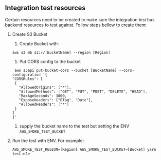## Integration test resources

Certain resources need to be created to make sure the integration test
has backend resources to test against. Follow steps bellow to create them:

1. Create S3 Bucket

   1. Create Bucket with:

   ```console
   aws s3 mb s3://[BucketName] --region [Region]
   ```

   1. Put CORS config to the bucket

   ```console
    aws s3api put-bucket-cors --bucket [BucketName] --cors-configuration '{
   "CORSRules": [
    {
      "AllowedOrigins": ["*"],
      "AllowedMethods": ["GET", "PUT", "POST", "DELETE", "HEAD"],
      "MaxAgeSeconds": 3000,
      "ExposeHeaders": ["ETag", "Date"],
      "AllowedHeaders": ["*"]
    }
   ]
   }'
   ```

   1. supply the bucket name to the test but setting the ENV `AWS_SMOKE_TEST_BUCKET`

1. Run the test with ENV. For example:

   ```console
   AWS_SMOKE_TEST_REGION=[Region] AWS_SMOKE_TEST_BUCKET=[Bucket] yarn test:e2e
   ```
